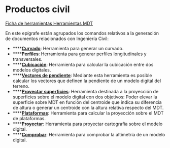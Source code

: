 # Productos civil

[Ficha de herramientas Herramientas MDT](./)

En este epígrafe están agrupados los comandos relativos a la generación de documentos relacionados con Ingeniería Civil:

* \*\*\*\*[**Curvado**](../../como/como-curvado.md): Herramienta para generar un curvado.
* \*\*\*\*[**Perfiles**](../../como/como-perfiles.md): Herramienta para generar perfiles longitudinales y transversales.
* \*\*\*\*[**Cubicación**](../../como/como-cubicacion.md): Herramienta para calcular la cubicación entre dos modelos digitales.
* \*\*\*\*[**Vectores de pendiente**](../../herramientas-mdt/vectores-de-pendiente.md): Mediante esta herramienta es posible calcular los vectores que definen la pendiente de un modelo digital del terreno.
* \*\*\*\*[**Proyectar superficies**](../../herramientas-mdt/proyectar-superficies.md): Herramienta destinada a la proyección de superficies sobre el modelo digital con dos objetivos: Poder elevar la superficie sobre MDT en función del centroide que indica su diferencia de altura o generar un centroide con la altura relativa respecto del MDT.
* \*\*\*\*[**Plataformas**](../../como/como-plataformas.md): Herramienta para calcular la proyección sobre el MDT de plataformas.
* \*\*\*\*[**Proyectar**](../../como/como-proyeccion-sobre-mdt.md): Herramienta para proyectar cartografía sobre el modelo digital.
* \*\*\*\*[**Comprobar**](../../como/como-comprobar-mdt.md): Herramienta para comprobar la altimetría de un modelo digital.

